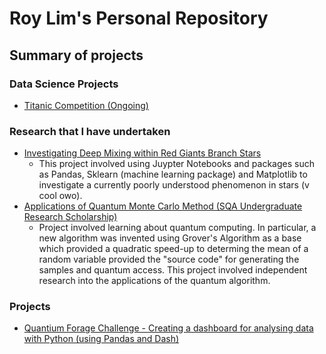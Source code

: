 # Roy Lim's Personal Repository

## Summary of projects
### Data Science Projects

- [Titanic Competition (Ongoing)](https://github.com/RoyZhenLongLim/Personal-Projects/tree/master/TitanicCompetition)

### Research that I have undertaken
- [Investigating Deep Mixing within Red Giants Branch Stars](https://github.com/RoyZhenLongLim/PHYS1200)
  - This project involved using Juypter Notebooks and packages such as Pandas, Sklearn (machine learning package) and Matplotlib to investigate a currently poorly understood phenomenon in stars (v cool owo).
 - [Applications of Quantum Monte Carlo Method (SQA Undergraduate Research Scholarship)](https://github.com/RoyZhenLongLim/SQA_Undergraduate_Research_Scholarship)
   - Project involved learning about quantum computing. In particular, a new algorithm was invented using Grover's Algorithm as a base which provided a quadratic speed-up to determing the mean of a random variable provided the "source code" for generating the samples and quantum access. This project involved independent research into the applications of the quantum algorithm.

### Projects
- [Quantium Forage Challenge - Creating a dashboard for analysing data with Python (using Pandas and Dash)](https://github.com/RoyZhenLongLim/quantium-starter-repo)
